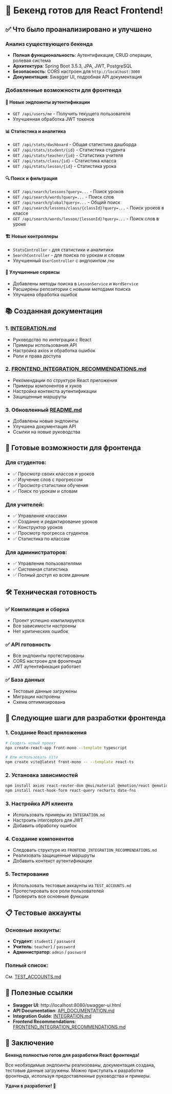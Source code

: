 # 🎉 Бекенд готов для React Frontend!

## ✅ Что было проанализировано и улучшено

### Анализ существующего бекенда
- **Полная функциональность**: Аутентификация, CRUD операции, ролевая система
- **Архитектура**: Spring Boot 3.5.3, JPA, JWT, PostgreSQL
- **Безопасность**: CORS настроен для `http://localhost:3000`
- **Документация**: Swagger UI, подробная API документация

### Добавленные возможности для фронтенда

#### 🔐 Новые эндпоинты аутентификации
- `GET /api/users/me` - Получить текущего пользователя
- Улучшенная обработка JWT токенов

#### 📊 Статистика и аналитика
- `GET /api/stats/dashboard` - Общая статистика дашборда
- `GET /api/stats/student/{id}` - Статистика студента
- `GET /api/stats/teacher/{id}` - Статистика учителя
- `GET /api/stats/class/{id}` - Статистика класса
- `GET /api/stats/lesson/{id}` - Статистика урока

#### 🔍 Поиск и фильтрация
- `GET /api/search/lessons?query=...` - Поиск уроков
- `GET /api/search/words?query=...` - Поиск слов
- `GET /api/search/global?query=...` - Общий поиск
- `GET /api/search/lessons/class/{classId}?query=...` - Поиск уроков в классе
- `GET /api/search/words/lesson/{lessonId}?query=...` - Поиск слов в уроке

#### 🏗️ Новые контроллеры
- `StatsController` - для статистики и аналитики
- `SearchController` - для поиска по урокам и словам
- Улучшенный `UserController` с эндпоинтом `/me`

#### 🔧 Улучшенные сервисы
- Добавлены методы поиска в `LessonService` и `WordService`
- Расширены репозитории с новыми методами поиска
- Улучшена обработка ошибок

## 📚 Созданная документация

### 1. [INTEGRATION.md](INTEGRATION.md)
- Руководство по интеграции с React
- Примеры использования API
- Настройка axios и обработка ошибок
- Роли и права доступа

### 2. [FRONTEND_INTEGRATION_RECOMMENDATIONS.md](FRONTEND_INTEGRATION_RECOMMENDATIONS.md)
- Рекомендации по структуре React приложения
- Примеры компонентов и хуков
- Настройка контекста аутентификации
- Защищенные маршруты

### 3. Обновленный [README.md](README.md)
- Добавлены новые эндпоинты
- Улучшена документация API
- Ссылки на новые руководства

## 🚀 Готовые возможности для фронтенда

### Для студентов:
- ✅ Просмотр своих классов и уроков
- ✅ Изучение слов с прогрессом
- ✅ Просмотр статистики обучения
- ✅ Поиск по урокам и словам

### Для учителей:
- ✅ Управление классами
- ✅ Создание и редактирование уроков
- ✅ Конструктор уроков
- ✅ Просмотр прогресса студентов
- ✅ Статистика по классам

### Для администраторов:
- ✅ Управление пользователями
- ✅ Системная статистика
- ✅ Полный доступ ко всем данным

## 🛠️ Техническая готовность

### ✅ Компиляция и сборка
- Проект успешно компилируется
- Все зависимости настроены
- Нет критических ошибок

### ✅ API готовность
- Все эндпоинты протестированы
- CORS настроен для фронтенда
- JWT аутентификация работает

### ✅ База данных
- Тестовые данные загружены
- Миграции настроены
- Схема оптимизирована

## 🎯 Следующие шаги для разработки фронтенда

### 1. Создание React приложения
```bash
# Создать новый проект
npx create-react-app front-mono --template typescript

# Или использовать Vite
npm create vite@latest front-mono -- --template react-ts
```

### 2. Установка зависимостей
```bash
npm install axios react-router-dom @mui/material @emotion/react @emotion/styled
npm install react-hook-form react-query recharts date-fns
```

### 3. Настройка API клиента
- Использовать примеры из `INTEGRATION.md`
- Настроить interceptors для JWT
- Добавить обработку ошибок

### 4. Создание компонентов
- Следовать структуре из `FRONTEND_INTEGRATION_RECOMMENDATIONS.md`
- Реализовать защищенные маршруты
- Добавить контекст аутентификации

### 5. Тестирование
- Использовать тестовые аккаунты из `TEST_ACCOUNTS.md`
- Протестировать все роли пользователей
- Проверить все основные функции

## 📋 Тестовые аккаунты

### Основные аккаунты:
- **Студент**: `student1` / `password`
- **Учитель**: `teacher1` / `password`
- **Администратор**: `admin` / `password`

### Полный список:
См. [TEST_ACCOUNTS.md](TEST_ACCOUNTS.md)

## 🔗 Полезные ссылки

- **Swagger UI**: http://localhost:8080/swagger-ui.html
- **API Documentation**: [API_DOCUMENTATION.md](API_DOCUMENTATION.md)
- **Integration Guide**: [INTEGRATION.md](INTEGRATION.md)
- **Frontend Recommendations**: [FRONTEND_INTEGRATION_RECOMMENDATIONS.md](FRONTEND_INTEGRATION_RECOMMENDATIONS.md)

## 🎉 Заключение

**Бекенд полностью готов для разработки React фронтенда!**

Все необходимые эндпоинты реализованы, документация создана, тестовые данные загружены. Можно приступать к разработке фронтенда, используя предоставленные руководства и примеры.

**Удачи в разработке! 🚀** 